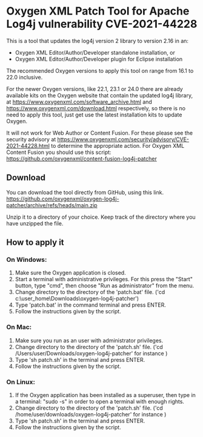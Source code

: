 # Oxygen XML Patch Tool for Apache Log4j vulnerability CVE-2021-44228
This is a tool that updates the log4j version 2 library to version 2.16 in an:
 - Oxygen XML Editor/Author/Developer standalone installation, or
 - Oxygen XML Editor/Author/Developer plugin for Eclipse installation

The recommended Oxygen versions to apply this tool on range from 16.1 to 22.0 inclusive.

For the newer Oxygen versions, like 22.1, 23.1 or 24.0 there are already available kits on the Oxygen website that contain the updated log4j library, at https://www.oxygenxml.com/software_archive.html and https://www.oxygenxml.com/download.html respectively, so there is no need to apply this tool, just get use the latest installation kits to update Oxygen.

It will not work for Web Author or Content Fusion. For these please see the security advisory at https://www.oxygenxml.com/security/advisory/CVE-2021-44228.html to determine the appropriate action. For Oxygen XML Content Fusion you should use this script: https://github.com/oxygenxml/content-fusion-log4j-patcher


## Download 
You can download the tool directly from GitHub, using this link.
https://github.com/oxygenxml/oxygen-log4j-patcher/archive/refs/heads/main.zip

Unzip it to a directory of your choice. Keep track of the directory where you have unzipped the file.

## How to apply it

### On Windows:

 1. Make sure the Oxygen application is closed.
 1. Start a terminal with administrative privileges. For this press the "Start" button, type "cmd", then choose "Run as administrator" from the  menu.
 1. Change directory to the directory of the 'patch.bat' file. ('cd c:\user_home\Downloads\oxygen-log4j-patcher')
 1. Type 'patch.bat' in the command terminal and press ENTER.
 1. Follow the instructions given by the script. 
   
### On Mac:
 1. Make sure you run as an user with administrator privileges.
 1. Change directory to the directory of the 'patch.sh' file. ('cd /Users/user/Downloads/oxygen-log4j-patcher' for instance ) 
 1. Type 'sh patch.sh' in the terminal and press ENTER.
 1. Follow the instructions given by the script.
    
### On Linux:
 1. If the Oxygen application has been installed as a superuser, then type in a terminal: "sudo -s" in order to open a terminal with enough rights.
 1. Change directory to the directory of the 'patch.sh' file. ('cd /home/user/downloads/oxygen-log4j-patcher' for instance )
 1. Type 'sh patch.sh' in the terminal and press ENTER.
 1. Follow the instructions given by the script.
   
